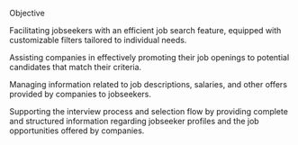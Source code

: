 Objective

Facilitating jobseekers with an efficient job search feature, equipped with customizable filters tailored to individual needs.

Assisting companies in effectively promoting their job openings to potential candidates that match their criteria.

Managing information related to job descriptions, salaries, and other offers provided by companies to jobseekers.

Supporting the interview process and selection flow by providing complete and structured information regarding jobseeker profiles and the job opportunities offered by companies.
